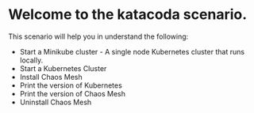 # Welcome to the katacoda scenario.

This scenario will help you in understand the following:

- Start a Minikube cluster - A single node Kubernetes cluster that runs locally.
- Start a Kubernetes Cluster
- Install Chaos Mesh
- Print the version of Kubernetes
- Print the version of Chaos Mesh
- Uninstall Chaos Mesh

